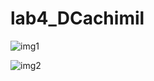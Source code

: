 # lab4_DCachimil

![img1](https://github.com/user-attachments/assets/2a0ae7fa-22ea-472f-9f2a-4137e6ab6110)


![img2](https://github.com/user-attachments/assets/1e58485f-5904-458d-90c4-50edb8799760)
